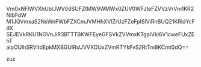 Vm0xNFlWVXhUblJWV0dSUFZtMW9WMWx0ZUV0WFJteFZVVzVrVm1KR2NIbFdW
M1JQVmxaS2NsWnFWbFZXCmJVMHhXVlZrUzFZeFpISlViRnBUQ21KRldYcFdX
SEJEVkRKU1NGVnJiR3BTTTBKWFEyeGFSVkZVVmxKTgpiVkl6V1cweFUxZEhT
alpOUlhSRVltdEpkMXBGUlRsUVVXOUxZVmRTYkFvS2RtTm8KCmt0dQ==

zuz